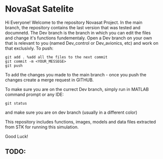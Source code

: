# NovaSat Satelite

Hi Everyone!
Welcome to the repository Novasat Project. In the main branch, the repository contains the last version that was tested and documnetd. 
The Dev branch is the branch in which you can edit the files and change it's functions fundementaly.
Open a Dev branch on your own that is relevant to you (named Dev_control or Dev_avionics, etc) and work on that exclusivly. To push:

```
git add . %add all the files to the next commit
git commit -m <YOUR_MESSEGE> 
git push
```

To add the changes you made to the main branch - once you push the changes create a merge request in GITHUB.

To make sure you are on the currect Dev branch, simply run in MATLAB command prompt or any IDE:
```
git status
```
and make sure you are on dev branch (usually in a different color)

This repository includes functions, images, models and data files extracted from STK for running this simulation.

Good Luck!

## TODO:
